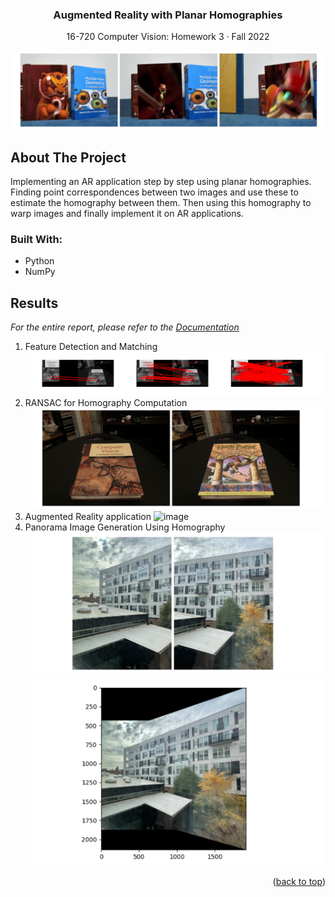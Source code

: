 <!--https://github.com/othneildrew/Best-README-Template-->
<a name="readme-top"></a>

<div align="center">
  <h3 align="center">Augmented Reality with Planar Homographies</h3>
  <p align="center">
    16-720 Computer Vision: Homework 3 · Fall 2022
  </p>
</div>

![image](./imgr/hw3_main.png)
<!-- ABOUT THE PROJECT -->
## About The Project

Implementing an AR application step by step using planar homographies. Finding point correspondences between two images and use these
to estimate the homography between them. Then using this homography to warp images and finally implement it on AR applications.


### Built With: 
* Python 
* NumPy


<!-- Results  -->
## Results 

_For the entire report, please refer to the [Documentation](https://example.com)_


1. Feature Detection and Matching
![image](./imgr/hw3_2.png)
2. RANSAC for Homography Computation
![image](./imgr/hw3_3.png)
3. Augmented Reality application
![image](./imgr/hw3_6.gif)
4. Panorama Image Generation Using Homography 
![image](./imgr/hw3_4.png)
![image](./imgr/hw3_5.png)


<p align="right">(<a href="#readme-top">back to top</a>)</p>